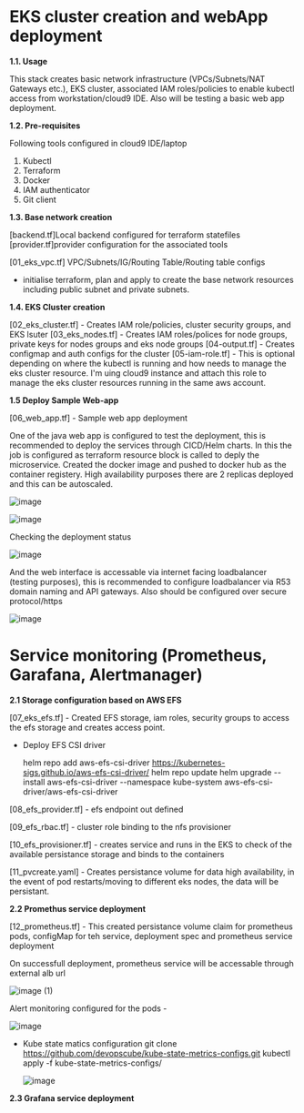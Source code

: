 # EKS cluster creation and webApp deployment

**1.1. Usage**

This stack creates basic network infrastructure (VPCs/Subnets/NAT Gateways etc.), EKS cluster, associated IAM roles/policies to enable kubectl access from workstation/cloud9 IDE. Also will be testing a basic web app deployment.

**1.2. Pre-requisites**

Following tools configured in cloud9 IDE/laptop

1. Kubectl
2. Terraform
3. Docker
4. IAM authenticator
5. Git client 

**1.3. Base network creation**

[backend.tf]Local backend configured for terraform statefiles 
[provider.tf]provider configuration for the associated tools 

[01_eks_vpc.tf] VPC/Subnets/IG/Routing Table/Routing table configs 
- initialise terraform, plan and apply to create the base network resources including public subnet and private subnets.

**1.4. EKS Cluster creation**

[02_eks_cluster.tf] - Creates IAM role/policies, cluster security groups, and EKS lsuter
[03_eks_nodes.tf] - Creates IAM roles/polices for node groups, private keys for nodes groups and eks node groups
[04-output.tf] - Creates configmap and auth configs for the cluster
[05-iam-role.tf] - This is optional depending on where the kubectl is running and how needs to manage the eks cluster resource. I'm uing cloud9 instance and attach this role to manage the eks cluster resources running in the same aws account.


**1.5 Deploy Sample Web-app**

[06_web_app.tf] - Sample web app deployment

One of the java web app is configured to test the deployment, this is recommended to deploy the services through CICD/Helm charts. In this the job is configured as terraform resource block is called to deply the microservice. Created the docker image and pushed to docker hub as the container registery.
High availability purposes there are 2 replicas deployed and this can be autoscaled.


![image](https://user-images.githubusercontent.com/34026320/167369367-149f23e6-531a-4063-a0a3-c1180c24fe1d.png)

![image](https://user-images.githubusercontent.com/34026320/167369471-170615ee-f30b-43bb-be71-aa809ed5cc0a.png)


Checking the deployment status

![image](https://user-images.githubusercontent.com/34026320/167370061-a68f45d2-6ae1-4ad5-b9ad-06ce5373c75e.png)

And the web interface is accessable via internet facing loadbalancer (testing purposes), this is recommended to configure loadbalancer via R53 domain naming and API gateways. Also should be configured over secure protocol/https

![image](https://user-images.githubusercontent.com/34026320/167370721-e6db7417-9150-4e6e-877d-42f4a445e530.png)


# Service monitoring (Prometheus, Garafana, Alertmanager)

**2.1 Storage configuration based on AWS EFS**

[07_eks_efs.tf] - Created EFS storage, iam roles, security groups to access the efs storage and creates access point.

- Deploy EFS CSI driver 

  helm repo add aws-efs-csi-driver https://kubernetes-sigs.github.io/aws-efs-csi-driver/
  helm repo update
  helm upgrade --install aws-efs-csi-driver --namespace kube-system aws-efs-csi-driver/aws-efs-csi-driver


[08_efs_provider.tf] - efs endpoint out defined

[09_efs_rbac.tf] - cluster role binding to the nfs provisioner

[10_efs_provisioner.tf] - creates service and runs in the EKS to check of the available persistance storage and binds to the containers

[11_pvcreate.yaml] - Creates persistance volume for data high availability, in the event of pod restarts/moving to different eks nodes, the data will be persistant. 

**2.2 Promethus service deployment**

[12_prometheus.tf] - This created persistance volume claim for prometheus pods, configMap for teh service, deployment spec and prometheus service deployment

On successfull deployment, prometheus service will be accessable through external alb url

![image (1)](https://user-images.githubusercontent.com/34026320/167835672-5dccdd4e-55f1-434a-b6ab-6eb7d77ce014.png)


Alert monitoring configured for the pods -

![image](https://user-images.githubusercontent.com/34026320/167835436-1b26f73c-6abb-4784-a190-bf50d24bffa0.png)

- Kube state matics configuration
  git clone https://github.com/devopscube/kube-state-metrics-configs.git
  kubectl apply -f kube-state-metrics-configs/
  
  ![image](https://user-images.githubusercontent.com/34026320/167894427-aea19693-cf06-45c3-b4d0-696c73d9c05e.png)

  
**2.3 Grafana service deployment**

